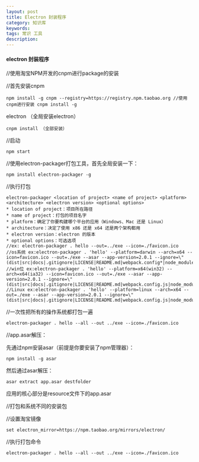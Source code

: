 ```yaml
---
layout: post
title: Electron 封装程序
category: 知识库
keywords: 
tags: 常识 工具
description: 
---
```


#### electron 封装程序

//使用淘宝NPM开发的cnpm进行package的安装  

//首先安装cnpm 
```
npm install -g cnpm --registry=https://registry.npm.taobao.org //使用cnpm进行安装 cnpm install -g
```
electron （全局安装electron）

```
cnpm install （全部安装）
```

//启动   

```
npm start
```
//使用electron-packager打包工具，首先全局安装一下：

```
npm install electron-packager -g
```
//执行打包

```
electron-packager <location of project> <name of project> <platform> <architecture> <electron version> <optional options>
* location of project：项目所在路径
* name of project：打包的项目名字
* platform：确定了你要构建哪个平台的应用（Windows、Mac 还是 Linux）
* architecture：决定了使用 x86 还是 x64 还是两个架构都用
* electron version：electron 的版本
* optional options：可选选项
//ex: electron-packager . hello --out=../exe --icon=./favicon.ico
//os系统 ex:electron-packager . 'hello' --platform=darwin --arch=x64 --icon=favicon.ico --out=./exe --asar --app-version=2.0.1 --ignore=\"(dist|src|docs|.gitignore|LICENSE|README.md|webpack.config*|node_modules)\
//win位 ex:electron-packager . 'hello' --platform=x64(win32) --arch=x64(ia32) --icon=favicon.ico --out=./exe --asar --app-version=2.0.1 --ignore=\"(dist|src|docs|.gitignore|LICENSE|README.md|webpack.config.js|node_modules)\
//Linux ex:electron-packager . 'hello' --platform=linux --arch=x64 --out=./exe --asar --app-version=2.0.1 --ignore=\"(dist|src|docs|.gitignore|LICENSE|README.md|webpack.config.js|node_modules)\
```
//一次性把所有的操作系统都打包一遍

```
electron-packager . hello --all --out ../exe --icon=./favicon.ico
```
//app.asar解压：

先通过npm安装asar（前提是你要安装了npm管理器）：

```
npm install -g asar
```
然后通过asar解压：
```
asar extract app.asar destfolder
```
应用的核心部分是resource文件下的app.asar

//打包和系统不同的安装包

//设置淘宝镜像

```
set electron_mirror=https://npm.taobao.org/mirrors/electron/
```
//执行打包命令

```
electron-packager . hello --all --out ../exe --icon=./favicon.ico
```